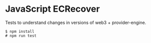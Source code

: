 # JavaScript ECRecover 

Tests to understand changes in versions of web3 + provider-engine.

```
$ npm install
# npm run test
```